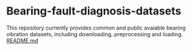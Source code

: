 # Bearing-fault-diagnosis-datasets
This repository currently provides common and public avaiable bearing vibration datasets, including downloading, preprocessing and loading.
[README.md](https://github.com/fonderxu/Bearing-fault-diagnosis-datasets/files/10610360/README.md)
